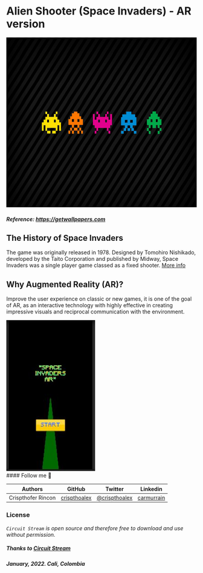 
# Alien Shooter (Space Invaders) - AR version
<img src="./space-invaders-2560x1440-tablet.jpg" width="auto" height="450">

##### Reference: https://getwallpapers.com

## The History of Space Invaders

The game was originally released in 1978. Designed by Tomohiro Nishikado, developed by the Taito Corporation and published by Midway, Space Invaders was a single player game classed as a fixed shooter. [More info](https://www.classicfreearcade.com/flash-game/21755/space-invaders.html)


## Why Augmented Reality (AR)?
Improve the user experience on classic or new games, it is one of the goal of AR, as an interactive technology with highly effective in creating impressive visuals and reciprocal communication with the environment.

<img src="./AlienShooter-capture.jpg" width="auto" height="400">

<br>
#### Follow me 💬

| Authors | GitHub | Twitter | Linkedin |
| :---: | :---: | :---: | :---: |
| Crispthofer Rincon | [crispthoalex](https://github.com/crispthoalex) | [@crispthoalex](https://twitter.com/crispthoalex) | [carmurrain](https://www.linkedin.com/in/carmurrain) |

### License
*`Circuit Stream` is open source and therefore free to download and use without permission.*


##### Thanks to [Circuit Stream](https://www.youtube.com/watch?v=fDiQ_NT8vwY)
##### January, 2022. Cali, Colombia

